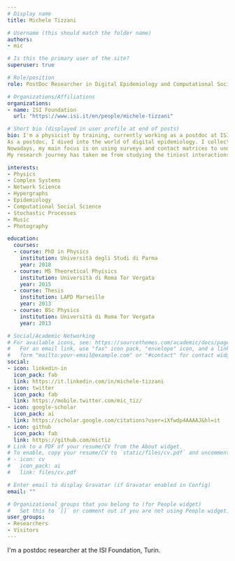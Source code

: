 ```yaml
---
# Display name
title: Michele Tizzani

# Username (this should match the folder name)
authors:
- mic

# Is this the primary user of the site?
superuser: true

# Role/position
role: PostDoc Researcher in Digital Epidemiology and Computational Social Science

# Organizations/Affiliations
organizations:
- name: ISI Foundation 
  url: "https://www.isi.it/en/people/michele-tizzani"

# Short bio (displayed in user profile at end of posts)
bio: I'm a physicist by training, currently working as a postdoc at ISI Foundation in Turin. I'm part of a group that focuses on using data for social impact. What really fascinates me is how different scientific topics are interconnected, especially when it comes to complex systems. When I first started doing research, it was all about theory—sitting down with pen and paper, trying to understand how microscopic equations could explain the behavior of quantum gases on a larger scale. But during my Ph.D., I shifted gears and started delving into epidemics on temporal networks. This meant combining computer modeling with the good old pen-and-paper approach.
As a postdoc, I dived into the world of digital epidemiology. I collected and analyzed Twitter data, initially looking at influenza and vaccines, and later shifting my focus to COVID-19. I didn't stop at social networks though, I also incorporated news and Wikipedia data to study how people seek information about COVID-19 and African swine fever. Alongside all this, I also delved into the theoretical side of hypergraph dynamics.
Nowadays, my main focus is on using surveys and contact matrices to understand the impact of non-pharmaceutical interventions during the COVID-19 pandemic. I'm particularly interested in deciphering human behavior in response to this global crisis.
My research journey has taken me from studying the tiniest interactions between particles to unraveling the complexities of human interactions, including social behavior and epidemics. It's the interconnectedness of these seemingly different scales that draws me to complexity science. It allows us to tackle questions that span various domains and uncover the hidden connections between them.

interests:
- Physics
- Complex Systems
- Network Science
- Hypergraphs
- Epidemiology
- Computational Social Science
- Stochastic Processes
- Music
- Photography

education:
  courses:
  - course: PhD in Physics
    institution: Università degli Studi di Parma
    year: 2018
  - course: MS Theoretical Phyisics
    institution: Università di Roma Tor Vergata
    year: 2015
  - course: Thesis
    institution: LAPD Marseille
    year: 2013
  - course: BSc Physics
    institution: Università di Roma Tor Vergata
    year: 2013

# Social/Academic Networking
# For available icons, see: https://sourcethemes.com/academic/docs/page-builder/#icons
#   For an email link, use "fas" icon pack, "envelope" icon, and a link in the
#   form "mailto:your-email@example.com" or "#contact" for contact widget.
social:
- icon: linkedin-in
  icon_pack: fab
  link: https://it.linkedin.com/in/michele-tizzani
- icon: twitter
  icon_pack: fab
  link: https://mobile.twitter.com/mic_tiz/
- icon: google-scholar
  icon_pack: ai
  link: https://scholar.google.com/citations?user=iXfwdp4AAAAJ&hl=it
- icon: github
  icon_pack: fab
  link: https://github.com/mictiz
# Link to a PDF of your resume/CV from the About widget.
# To enable, copy your resume/CV to `static/files/cv.pdf` and uncomment the lines below.
# - icon: cv
#   icon_pack: ai
#   link: files/cv.pdf

# Enter email to display Gravatar (if Gravatar enabled in Config)
email: ""

# Organizational groups that you belong to (for People widget)
#   Set this to `[]` or comment out if you are not using People widget.
user_groups:
- Researchers
- Visitors
---
```


I'm a postdoc researcher at the ISI Foundation, Turin. 